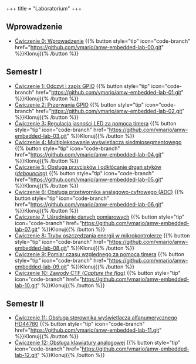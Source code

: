 +++
title = "Laboratorium"
+++

## Wprowadzenie

- [Ćwiczenie 0: Wprowadzenie](https://github.com/vmario/amw-embedded-lab-00)
    {{% button style="tip" icon="code-branch" href="https://github.com/vmario/amw-embedded-lab-00.git" %}}Klonuj{{% /button %}}

## Semestr I

- [Ćwiczenie 1: Odczyt i zapis GPIO](https://github.com/vmario/amw-embedded-lab-01)
    {{% button style="tip" icon="code-branch" href="https://github.com/vmario/amw-embedded-lab-01.git" %}}Klonuj{{% /button %}}
- [Ćwiczenie 2: Przerwania GPIO](https://github.com/vmario/amw-embedded-lab-02)
    {{% button style="tip" icon="code-branch" href="https://github.com/vmario/amw-embedded-lab-02.git" %}}Klonuj{{% /button %}}
- [Ćwiczenie 3: Regulacja jasności LED za pomocą timera](https://github.com/vmario/amw-embedded-lab-03)
    {{% button style="tip" icon="code-branch" href="https://github.com/vmario/amw-embedded-lab-03.git" %}}Klonuj{{% /button %}}
- [Ćwiczenie 4: Multipleksowanie wyświetlacza siedmiosegmentowego](https://github.com/vmario/amw-embedded-lab-04)
    {{% button style="tip" icon="code-branch" href="https://github.com/vmario/amw-embedded-lab-04.git" %}}Klonuj{{% /button %}}
- [Ćwiczenie 5: Obsługa przycisków i odkłócanie drgań styków (_debouncing_)](https://github.com/vmario/amw-embedded-lab-05)
    {{% button style="tip" icon="code-branch" href="https://github.com/vmario/amw-embedded-lab-05.git" %}}Klonuj{{% /button %}}
- [Ćwiczenie 6: Obsługa przetwornika analagowo-cyfrowego (ADC)](https://github.com/vmario/amw-embedded-lab-06)
    {{% button style="tip" icon="code-branch" href="https://github.com/vmario/amw-embedded-lab-06.git" %}}Klonuj{{% /button %}}
- [Ćwiczenie 7: Uśrednianie danych pomiarowych](https://github.com/vmario/amw-embedded-lab-07)
    {{% button style="tip" icon="code-branch" href="https://github.com/vmario/amw-embedded-lab-07.git" %}}Klonuj{{% /button %}}
- [Ćwiczenie 8: Tryby oszczędzania energii w mikrokontrolerze](https://github.com/vmario/amw-embedded-lab-08)
    {{% button style="tip" icon="code-branch" href="https://github.com/vmario/amw-embedded-lab-08.git" %}}Klonuj{{% /button %}}
- [Ćwiczenie 9: Pomiar czasu względnego za pomocą timera](https://github.com/vmario/amw-embedded-lab-09)
    {{% button style="tip" icon="code-branch" href="https://github.com/vmario/amw-embedded-lab-09.git" %}}Klonuj{{% /button %}}
- [Ćwiczenie 10: Zawody CTF (_Capture the flag_)](https://github.com/vmario/amw-embedded-lab-10)
    {{% button style="tip" icon="code-branch" href="https://github.com/vmario/amw-embedded-lab-10.git" %}}Klonuj{{% /button %}}

## Semestr II

- [Ćwiczenie 11: Obsługa sterownika wyświetlacza alfanumerycznego HD44780](https://github.com/vmario/amw-embedded-lab-11)
    {{% button style="tip" icon="code-branch" href="https://github.com/vmario/amw-embedded-lab-11.git" %}}Klonuj{{% /button %}}
- [Ćwiczenie 12: Obsługa klawiatury analogowej](https://github.com/vmario/amw-embedded-lab-12)
    {{% button style="tip" icon="code-branch" href="https://github.com/vmario/amw-embedded-lab-12.git" %}}Klonuj{{% /button %}}
